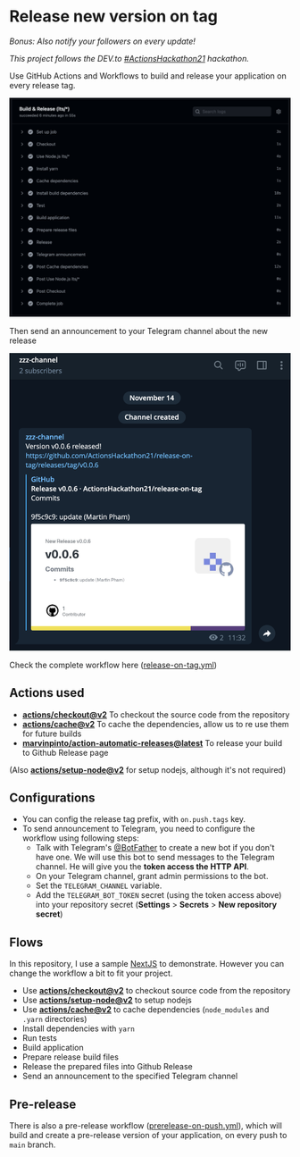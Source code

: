Release new version on tag
===
*Bonus: Also notify your followers on every update!*

*This project follows the DEV.to [#ActionsHackathon21](https://dev.to/devteam/join-us-for-the-2021-github-actions-hackathon-on-dev-4hn4) hackathon.*

Use GitHub Actions and Workflows to build and release your application on every release tag.

![Screenshot](https://github.com/ActionsHackathon21/release-on-tag/raw/main/screenshot.png)

Then send an announcement to your Telegram channel about the new release

![Telegram](https://github.com/ActionsHackathon21/release-on-tag/raw/main/screenshot2.png)


Check the complete workflow here ([release-on-tag.yml](.github/workflows/release-on-tag.yml))

## Actions used
- **[actions/checkout@v2](https://github.com/actions/checkout)** To checkout the source code from the repository
- **[actions/cache@v2](https://github.com/actions/cache)** To cache the dependencies, allow us to re use them for future builds
- **[marvinpinto/action-automatic-releases@latest](https://github.com/marvinpinto/action-automatic-releases)** To release your build to Github Release page

(Also **[actions/setup-node@v2](https://github.com/actions/setup-node)** for setup nodejs, although it's not required)

## Configurations
- You can config the release tag prefix, with `on.push.tags` key.
- To send announcement to Telegram, you need to configure the workflow using following steps:
    - Talk with Telegram's [@BotFather](https://t.me/BotFather) to create a new bot if you don't have one. We will use this bot to send messages to the Telegram channel. He will give you the **token access the HTTP API**.
    - On your Telegram channel, grant admin permissions to the bot.
    - Set the `TELEGRAM_CHANNEL` variable.
    - Add the `TELEGRAM_BOT_TOKEN` secret (using the token access above) into your repository secret (**Settings** > **Secrets** > **New repository secret**)

## Flows
In this repository, I use a sample [NextJS](https://nextjs.org/) to demonstrate. However you can change the workflow a bit to fit your project.

- Use **[actions/checkout@v2](https://github.com/actions/checkout)** to checkout source code from the repository
- Use **[actions/setup-node@v2](https://github.com/actions/setup-node)** to setup nodejs
- Use **[actions/cache@v2](https://github.com/actions/cache)** to cache dependencies (`node_modules` and `.yarn` directories)
- Install dependencies with `yarn`
- Run tests
- Build application
- Prepare release build files
- Release the prepared files into Github Release
- Send an announcement to the specified Telegram channel


## Pre-release
There is also a pre-release workflow ([prerelease-on-push.yml](.github/workflows/prerelease-on-push.yml)), which will build and create a pre-release version of your application, on every push to `main` branch.